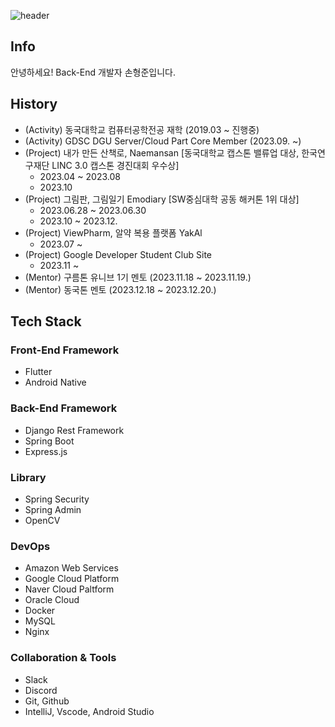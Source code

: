 ![header](https://capsule-render.vercel.app/api?type=slice&color=gradient&height=100&section=header&text=Hi!%20I'm%20HyungJoon!&fontAlign=50&fontAlignY=70&fontSize=50&fontColor=000000)

## Info
안녕하세요! Back-End 개발자 손형준입니다.

## History 
- (Activity) 동국대학교 컴퓨터공학전공 재학 (2019.03 ~ 진행중)
- (Activity) GDSC DGU Server/Cloud Part Core Member (2023.09. ~)
- (Project) 내가 만든 산책로, Naemansan [동국대학교 캡스톤 밸류업 대상, 한국연구재단 LINC 3.0 캡스톤 경진대회 우수상]
  - 2023.04 ~ 2023.08
  - 2023.10
- (Project) 그림판, 그림일기 Emodiary [SW중심대학 공동 해커톤 1위 대상]
  - 2023.06.28 ~ 2023.06.30
  - 2023.10 ~ 2023.12.
- (Project) ViewPharm, 알약 복용 플랫폼 YakAl
  - 2023.07 ~
- (Project) Google Developer Student Club Site
  - 2023.11 ~
- (Mentor) 구름톤 유니브 1기 멘토 (2023.11.18 ~ 2023.11.19.)
- (Mentor) 동국톤 멘토 (2023.12.18 ~ 2023.12.20.)

## Tech Stack
### Front-End Framework
- Flutter
- Android Native
### Back-End Framework
- Django Rest Framework
- Spring Boot
- Express.js
### Library
- Spring Security
- Spring Admin
- OpenCV
### DevOps
- Amazon Web Services
- Google Cloud Platform
- Naver Cloud Paltform
- Oracle Cloud
- Docker
- MySQL
- Nginx
### Collaboration & Tools
- Slack
- Discord
- Git, Github
- IntelliJ, Vscode, Android Studio

